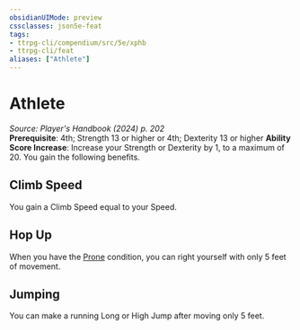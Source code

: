 ```yaml
---
obsidianUIMode: preview
cssclasses: json5e-feat
tags:
- ttrpg-cli/compendium/src/5e/xphb
- ttrpg-cli/feat
aliases: ["Athlete"]
---
```

# Athlete
*Source: Player's Handbook (2024) p. 202*  
**Prerequisite**: 4th; Strength 13 or higher or 4th; Dexterity 13 or higher
**Ability Score Increase**: Increase your Strength or Dexterity by 1, to a maximum of 20.
You gain the following benefits.

## Climb Speed

You gain a Climb Speed equal to your Speed.

## Hop Up

When you have the [Prone](2-Mechanics/CLI/rules/conditions.md#Prone) condition, you can right yourself with only 5 feet of movement.

## Jumping

You can make a running Long or High Jump after moving only 5 feet.